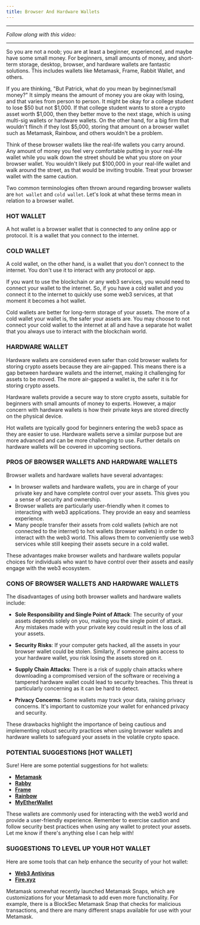 ```yaml
---
title: Browser And Hardware Wallets
---
```


---

_Follow along with this video:_

---

So you are not a noob; you are at least a beginner, experienced, and maybe have some small money. For beginners, small amounts of money, and short-term storage, desktop, browser, and hardware wallets are fantastic solutions. This includes wallets like Metamask, Frame, Rabbit Wallet, and others.

If you are thinking, "But Patrick, what do you mean by beginner/small money?" It simply means the amount of money you are okay with losing, and that varies from person to person. It might be okay for a college student to lose $50 but not $1,000. If that college student wants to store a crypto asset worth $1,000, then they better move to the next stage, which is using multi-sig wallets or hardware wallets. On the other hand, for a big firm that wouldn't flinch if they lost $5,000, storing that amount on a browser wallet such as Metamask, Rainbow, and others wouldn't be a problem.

Think of these browser wallets like the real-life wallets you carry around. Any amount of money you feel very comfortable putting in your real-life wallet while you walk down the street should be what you store on your browser wallet. You wouldn't likely put $100,000 in your real-life wallet and walk around the street, as that would be inviting trouble. Treat your browser wallet with the same caution.

Two common terminologies often thrown around regarding browser wallets are `hot wallet` and `cold wallet`. Let's look at what these terms mean in relation to a browser wallet.

### HOT WALLET

A hot wallet is a browser wallet that is connected to any online app or protocol. It is a wallet that you connect to the internet.

### COLD WALLET

A cold wallet, on the other hand, is a wallet that you don't connect to the internet. You don't use it to interact with any protocol or app.

If you want to use the blockchain or any web3 services, you would need to connect your wallet to the internet. So, if you have a cold wallet and you connect it to the internet to quickly use some web3 services, at that moment it becomes a hot wallet.

Cold wallets are better for long-term storage of your assets. The more of a cold wallet your wallet is, the safer your assets are. You may choose to not connect your cold wallet to the internet at all and have a separate hot wallet that you always use to interact with the blockchain world.

### HARDWARE WALLET

Hardware wallets are considered even safer than cold browser wallets for storing crypto assets because they are air-gapped. This means there is a gap between hardware wallets and the internet, making it challenging for assets to be moved. The more air-gapped a wallet is, the safer it is for storing crypto assets.

Hardware wallets provide a secure way to store crypto assets, suitable for beginners with small amounts of money to experts. However, a major concern with hardware wallets is how their private keys are stored directly on the physical device.

Hot wallets are typically good for beginners entering the web3 space as they are easier to use. Hardware wallets serve a similar purpose but are more advanced and can be more challenging to use. Further details on hardware wallets will be covered in upcoming sections.

### PROS OF BROWSER WALLETS AND HARDWARE WALLETS

Browser wallets and hardware wallets have several advantages:

- In browser wallets and hardware wallets, you are in charge of your private key and have complete control over your assets. This gives you a sense of security and ownership.
- Browser wallets are particularly user-friendly when it comes to interacting with web3 applications. They provide an easy and seamless experience.
- Many people transfer their assets from cold wallets (which are not connected to the internet) to hot wallets (browser wallets) in order to interact with the web3 world. This allows them to conveniently use web3 services while still keeping their assets secure in a cold wallet.

These advantages make browser wallets and hardware wallets popular choices for individuals who want to have control over their assets and easily engage with the web3 ecosystem.

### CONS OF BROWSER WALLETS AND HARDWARE WALLETS

The disadvantages of using both browser wallets and hardware wallets include:

- **Sole Responsibility and Single Point of Attack**: The security of your assets depends solely on you, making you the single point of attack. Any mistakes made with your private key could result in the loss of all your assets.

- **Security Risks**: If your computer gets hacked, all the assets in your browser wallet could be stolen. Similarly, if someone gains access to your hardware wallet, you risk losing the assets stored on it.

- **Supply Chain Attacks**: There is a risk of supply chain attacks where downloading a compromised version of the software or receiving a tampered hardware wallet could lead to security breaches. This threat is particularly concerning as it can be hard to detect.

- **Privacy Concerns**: Some wallets may track your data, raising privacy concerns. It's important to customize your wallet for enhanced privacy and security.

These drawbacks highlight the importance of being cautious and implementing robust security practices when using browser wallets and hardware wallets to safeguard your assets in the volatile crypto space.

### POTENTIAL SUGGESTIONS [HOT WALLET]

Sure! Here are some potential suggestions for hot wallets:

- [**Metamask**](https://metamask.io/)
- [**Rabby**](https://rabby.io/)
- [**Frame**](https://frame.sh/)
- [**Rainbow**](https://rainbow.me/)
- [**MyEtherWallet**](https://www.myetherwallet.com/)

These wallets are commonly used for interacting with the web3 world and provide a user-friendly experience. Remember to exercise caution and follow security best practices when using any wallet to protect your assets. Let me know if there's anything else I can help with!

### SUGGESTIONS TO LEVEL UP YOUR HOT WALLET

Here are some tools that can help enhance the security of your hot wallet:

- [**Web3 Antivirus**](https://web3antivirus.io/)
- [**Fire.xyz**](https://www.joinfire.xyz/)

Metamask somewhat recently launched Metamask Snaps, which are customizations for your Metamask to add even more functionality. For example, there is a BlockSec Metamask Snap that checks for malicious transactions, and there are many different snaps available for use with your Metamask.
